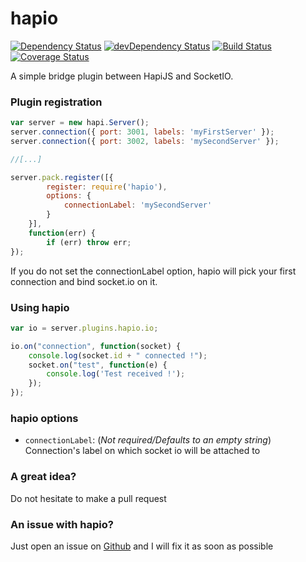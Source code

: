 hapio
=====

[![Dependency Status](https://david-dm.org/Caligone/hapio.svg)](https://david-dm.org/Caligone/hapio)
[![devDependency Status](https://david-dm.org/Caligone/hapio/dev-status.svg)](https://david-dm.org/Caligone/hapio#info=devDependencies)
[![Build Status](https://travis-ci.org/Caligone/hapio.svg?branch=master)](https://travis-ci.org/Caligone/hapio)
[![Coverage Status](https://coveralls.io/repos/Caligone/hapio/badge.svg?branch=master)](https://coveralls.io/r/Caligone/hapio?branch=master)

A simple bridge plugin between HapiJS and SocketIO.

### Plugin registration

```js
var server = new hapi.Server();
server.connection({ port: 3001, labels: 'myFirstServer' });
server.connection({ port: 3002, labels: 'mySecondServer' });

//[...]

server.pack.register([{
        register: require('hapio'),
        options: {
            connectionLabel: 'mySecondServer'
        }
    }],
    function(err) {
        if (err) throw err;
});
 ```

If you do not set the connectionLabel option, hapio will pick your first connection and bind socket.io on it.

### Using hapio

```js
var io = server.plugins.hapio.io;

io.on("connection", function(socket) {
    console.log(socket.id + " connected !");
    socket.on("test", function(e) {
        console.log('Test received !');
    });
});
 ```


### hapio options

 * `connectionLabel`: (*Not required/Defaults to an empty string*) Connection's label on which socket io will be attached to


### A great idea?

Do not hesitate to make a pull request

### An issue with hapio?

Just open an issue on [Github](https://github.com/Caligone/hapio/issues) and I will fix it as soon as possible
